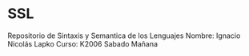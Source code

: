 # SSL
Repositorio de Sintaxis y Semantica de los Lenguajes
Nombre: Ignacio Nicolás Lapko
Curso: K2006 Sabado Mañana
